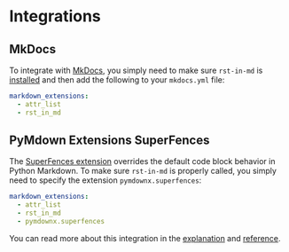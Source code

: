 # Integrations

## MkDocs

To integrate with [MkDocs](https://www.mkdocs.org/), you simply need to make sure `rst-in-md` is [installed](./installation.md) and then add the following to your `mkdocs.yml` file:

```yaml
markdown_extensions:
  - attr_list
  - rst_in_md
```

## PyMdown Extensions SuperFences

The [SuperFences extension](https://facelessuser.github.io/pymdown-extensions/extensions/superfences/) overrides the default code block behavior in Python Markdown. To make sure `rst-in-md` is properly called, you simply need to specify the extension `pymdownx.superfences`:

```yaml hl_lines="4"
markdown_extensions:
  - attr_list
  - rst_in_md
  - pymdownx.superfences
```

You can read more about this integration in the [explanation](../explanations/implementation.md#integration-with-pymdown-extensions-superfences) and [reference](../reference/superfence.md#custom-fence).

